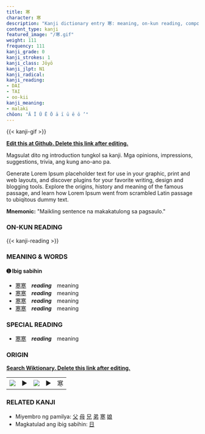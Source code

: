```yaml
---
title: 寒
character: 寒
description: "Kanji dictionary entry 寒: meaning, on-kun reading, compounds, origin, related kanji"
content_type: kanji
featured_image: "/寒.gif"
weight: 111
frequency: 111
kanji_grade: 0
kanji_strokes: 1
kanji_class: Jōyō
kanji_jlpt: N1
kanji_radical: 
kanji_reading: 
- DAI
- TAI
- oo-kii
kanji_meaning:
- malaki
chōon: "Ā Ī Ū Ē Ō ā ī ū ē ō ’"
---
```

[//]: # (Don't edit the line below. Kanji animated GIF code is automatically generated.)
{{< kanji-gif >}}

[//]: # (Edit below this line.)

**[Edit this at Github. Delete this link after editing.](https://github.com/tim0g/tim/tree/main/content/kanji/寒/index.md)**

Magsulat dito ng introduction tungkol sa kanji. Mga opinions, impressions, suggestions, trivia, ang kung ano-ano pa.

Generate Lorem Ipsum placeholder text for use in your graphic, print and web layouts, and discover plugins for your favorite writing, design and blogging tools. Explore the origins, history and meaning of the famous passage, and learn how Lorem Ipsum went from scrambled Latin passage to ubiqitous dummy text.
 
**Mnemonic:** "Maikling sentence na makakatulong sa pagsaulo."

### ON-KUN READING

[//]: # (Don't edit the line below. ON-KUN READING code is automatically generated.)
{{< kanji-reading >}}

### MEANING & WORDS

#### ➊ **Ibig sabihin**
  - [寒](../寒)[寒](../寒)　***reading***　meaning
  - [寒](../寒)[寒](../寒)　***reading***　meaning
  - [寒](../寒)[寒](../寒)　***reading***　meaning
  - [寒](../寒)[寒](../寒)　***reading***　meaning

### SPECIAL READING
  - [寒](../寒)[寒](../寒)　***reading***　meaning

### ORIGIN

**[Search Wiktionary. Delete this link after editing.](https://wiktionary.org/wiki/寒)**
<table class="kanji-table"><tr><td>
<img src="60px-寒-bronze.svg.png">
</td><td>▶</td><td>
<img src="60px-寒-oracle.svg.png">
</td><td>▶</td>
<td class="kanji-origin">寒</td>
</tr></table>

### RELATED KANJI
- Miyembro ng pamilya: [父](../父) [母](../母) [兄](../兄) [弟](../弟) [寒](../寒) [娘](../娘)
- Magkatulad ang ibig sabihin: [日](../日)
